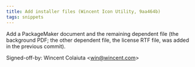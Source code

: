 ```yaml
---
title: Add installer files (Wincent Icon Utility, 9aa464b)
tags: snippets
---
```


Add a PackageMaker document and the remaining dependent file (the background PDF; the other dependent file, the license RTF file, was added in the previous commit).

Signed-off-by: Wincent Colaiuta &lt;win@wincent.com&gt;

